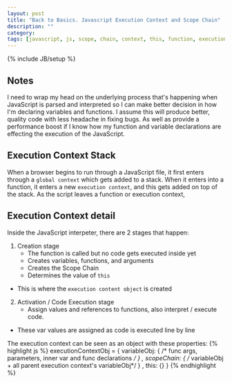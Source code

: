 ```yaml
---
layout: post
title: "Back to Basics. Javascript Execution Context and Scope Chain"
description: ""
category: 
tags: [javascript, js, scope, chain, context, this, function, execution, global]
---
```

{% include JB/setup %}

## Notes

I need to wrap my head on the underlying process that's happening when JavaScript is parsed and interpreted so I can make better decision in how I'm declaring variables and functions. I assume this will produce better, quality code with less headache in fixing bugs. As well as provide a performance boost if I know how my function and variable declarations are effecting the execution of the JavaScript.

## Execution Context Stack

When a browser begins to run through a JavaScript file, it first enters through a `global context` which gets added to a stack. When it enters into a function, it enters a new `execution context`, and this gets added on top of the stack. As the script leaves a function or execution context, 

## Execution Context detail

Inside the JavaScript interpeter, there are 2 stages that happen:

1. Creation stage
	* The function is called but no code gets executed inside yet
	* Creates variables, functions, and arguments
	* Creates the Scope Chain
	* Determines the value of `this`
  * This is where the `execution content object` is created
2. Activation / Code Execution stage
	* Assign values and references to functions, also interpret / execute code.
  * These var values are assigned as code is executed line by line

The execution context can be seen as an object with these properties:
{% highlight js %}
executionContextObj = {
    variableObj: { /* func args, parameters, inner var and func declarations */ }
  , scopeChain: { /* variableObj + all parent execution context's variableObj*/ }
  , this: {}
}
{% endhighlight %}



